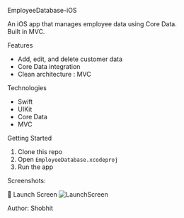 EmployeeDatabase-iOS

An iOS app that manages employee data using Core Data.  
Built in MVC.

Features
- Add, edit, and delete customer data
- Core Data integration
- Clean architecture : MVC

Technologies
- Swift
- UIKit
- Core Data
- MVC

Getting Started
1. Clone this repo
2. Open `EmployeeDatabase.xcodeproj`
3. Run the app

Screenshots:

🔹 Launch Screen
![LaunchScreen](https://github.com/user-attachments/assets/902d2ee0-7dc3-4eab-97b2-c9e22aa54430)



Author:
Shobhit
